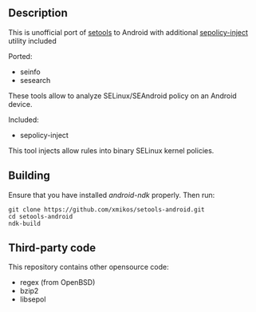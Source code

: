 ## Description

This is unofficial port of [setools][1] to Android with additional
[sepolicy-inject][2] utility included

Ported:

 * seinfo
 * sesearch

These tools allow to analyze SELinux/SEAndroid policy on an Android device.

Included:
 * sepolicy-inject
 
This tool injects allow rules into binary SELinux kernel policies.

[1]: http://oss.tresys.com/projects/setools
[2]: http://bitbucket.org/joshua_brindle/sepolicy-inject


## Building

Ensure that you have installed _android-ndk_ properly. Then run:

    git clone https://github.com/xmikos/setools-android.git
    cd setools-android
    ndk-build


## Third-party code

This repository contains other opensource code:

 * regex (from OpenBSD)
 * bzip2
 * libsepol
